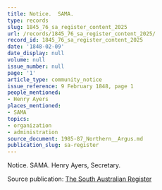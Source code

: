 ```yaml
---
title: Notice.  SAMA.
type: records
slug: 1845_76_sa_register_content_2025
url: /records/1845_76_sa_register_content_2025/
record_id: 1845_76_sa_register_content_2025
date: '1848-02-09'
date_display: null
volume: null
issue_number: null
page: '1'
article_type: community_notice
issue_reference: 9 February 1848, page 1
people_mentioned:
- Henry Ayers
places_mentioned:
- SAMA
topics:
- organization
- administration
source_document: 1985-87_Northern__Argus.md
publication_slug: sa-register
---
```


Notice.  SAMA.  Henry Ayers, Secretary.

Source publication: [The South Australian Register](/publications/sa-register/)
